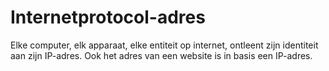 Internetprotocol-adres
======
Elke computer, elk apparaat, elke entiteit op internet, ontleent zijn identiteit aan zijn IP-adres. Ook het adres van een website is in basis een IP-adres.